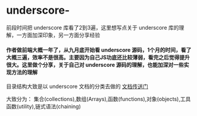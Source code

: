 # underscore-
前段时间把 underscore 库看了2到3遍，这里想写点关于 underscore 库的理解，一方面加深印象，另一方面分享经验

#### 作者做前端大概一年了，从九月底开始看 underscore 源码，1个月的时间，看了大概三遍，效率不是很高。主要因为自己JS功底还比较薄弱，看完之后觉得提升很大。这里做个分享，关于自己对 underscore 源码的理解，也能加深对一些实现方法的理解

目录结构大致是以 underscore 文档的分类去做的 [文档传送门](http://www.bootcss.com/p/underscore/)

大致分为： 集合(collections),数组(Arrays),函数(functions),对象(objects),工具函数(utility),链式语法(chaining)



